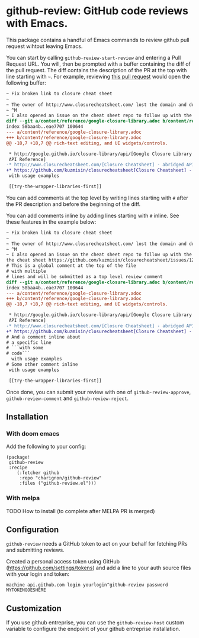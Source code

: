 # github-review: GitHub code reviews with Emacs.

This package contains a handful of Emacs commands to review github pull request
wihtout leaving Emacs.

You can start by calling `github-review-start-review` and entering a Pull Request URL. You will, then be prompted with a buffer containing the diff of the pull request. The diff contains the description of the PR at the top with line starting with `~`. For example, reviewing [this pull request](https://github.com/clojure/clojurescript-site/pull/293) would open the following buffer:

```diff
~ Fix broken link to closure cheat sheet
~
~ The owner of http://www.closurecheatsheet.com/ lost the domain and does not intend to maintain it. This commit replaces the now defunkt link to http://www.closurecheat$
~ ^M
~ I also opened an issue on the cheat sheet repo to follow up with the author of the cheat sheet https://github.com/kuzmisin/closurecheatsheet/issues/12.
diff --git a/content/reference/google-closure-library.adoc b/content/reference/google-closure-library.adoc
index 58baa4b..eae7707 100644
--- a/content/reference/google-closure-library.adoc
+++ b/content/reference/google-closure-library.adoc
@@ -18,7 +18,7 @@ rich-text editing, and UI widgets/controls.

 * http://google.github.io/closure-library/api/[Google Closure Library
 API Reference]
-* http://www.closurecheatsheet.com/[Closure Cheatsheet] - abridged API
+* https://github.com/kuzmisin/closurecheatsheet[Closure Cheatsheet] - abridged API
 with usage examples

 [[try-the-wrapper-libraries-first]]
```

You can add comments at the top level by writing lines starting with `#` after the PR description and before the beginning of the diff.

You can add comments inline by adding lines starting with `#` inline. See these features in the example below:

```diff
~ Fix broken link to closure cheat sheet
~
~ The owner of http://www.closurecheatsheet.com/ lost the domain and does not intend to maintain it. This commit replaces the now defunkt link to http://www.closurecheat$
~ ^M
~ I also opened an issue on the cheat sheet repo to follow up with the author of
the cheat sheet https://github.com/kuzmisin/closurecheatsheet/issues/12.
# This is a global comment at the top of the file
# with multiple
# lines and will be submitted as a top level review comment
diff --git a/content/reference/google-closure-library.adoc b/content/reference/google-closure-library.adoc
index 58baa4b..eae7707 100644
--- a/content/reference/google-closure-library.adoc
+++ b/content/reference/google-closure-library.adoc
@@ -18,7 +18,7 @@ rich-text editing, and UI widgets/controls.

 * http://google.github.io/closure-library/api/[Google Closure Library
 API Reference]
-* http://www.closurecheatsheet.com/[Closure Cheatsheet] - abridged API
+* https://github.com/kuzmisin/closurecheatsheet[Closure Cheatsheet] - abridged API
# And a comment inline about
# a specific line
# ```with some
# code```
  with usage examples
# Some other comment inline
 with usage examples

 [[try-the-wrapper-libraries-first]]
```

Once done, you can submit your review with one of `github-review-approve`, `github-review-comment` and `github-review-reject`.

## Installation

### With doom emacs

Add the following to your config:

```emacs-lisp
(package!
 github-review
 :recipe
    (:fetcher github
     :repo "charignon/github-review"
     :files ("github-review.el")))
```


### With melpa
TODO How to install (to complete after MELPA PR is merged)

## Configuration

`github-review` needs a GitHub token to act on your behalf for fetching PRs and
submitting reviews.

Created a personal access token using GitHub (https://github.com/settings/tokens) and add a line to your auth source files with your login and token:

```
machine api.github.com login yourlogin^github-review password MYTOKENGOESHERE
```

## Customization

If you use github entreprise, you can use the `github-review-host` custom variable to
configure the endpoint of your github entreprise installation.
